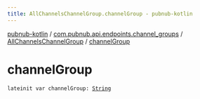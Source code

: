 ```yaml
---
title: AllChannelsChannelGroup.channelGroup - pubnub-kotlin
---
```


[pubnub-kotlin](../../index.html) / [com.pubnub.api.endpoints.channel_groups](../index.html) / [AllChannelsChannelGroup](index.html) / [channelGroup](./channel-group.html)

# channelGroup

`lateinit var channelGroup: `[`String`](https://kotlinlang.org/api/latest/jvm/stdlib/kotlin/-string/index.html)